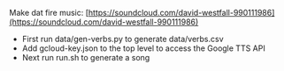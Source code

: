 Make dat fire music: [https://soundcloud.com/david-westfall-990111986](https://soundcloud.com/david-westfall-990111986)

- First run data/gen-verbs.py to generate data/verbs.csv
- Add gcloud-key.json to the top level to access the Google TTS API
- Next run run.sh to generate a song
